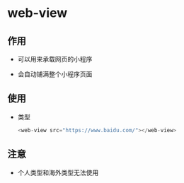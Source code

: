 # web-view

## 作用

*   可以用来承载网页的小程序

*   会自动铺满整个小程序页面

## 使用

*   类型

    ```javascript
    <web-view src="https://www.baidu.com/"></web-view>
    ```

## 注意

*   个人类型和海外类型无法使用
